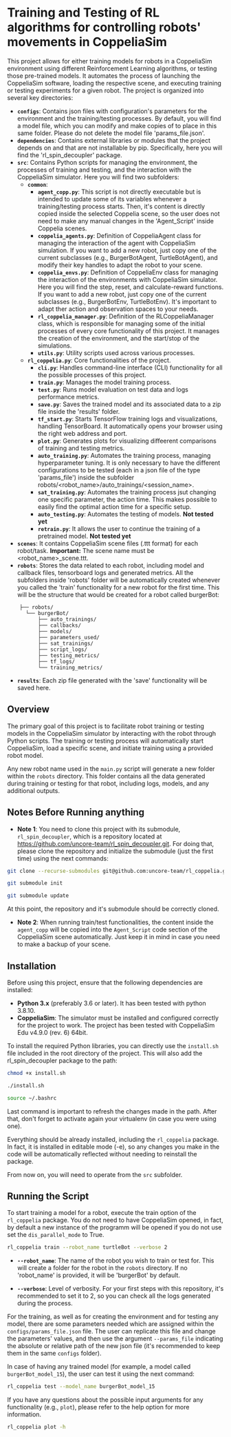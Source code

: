# Training and Testing of RL algorithms for controlling robots' movements in CoppeliaSim

This project allows for either training models for robots in a CoppeliaSim environment using different Reinforcement Learning algorithms, or testing those pre-trained models. It automates the process of launching the CoppeliaSim software, loading the respective scene, and executing training or testing experiments for a given robot. The project is organized into several key directories:

- **`configs`**: Contains json files with configuration's parameters for the environment and the training/testing processes. By default, you will find a model file, which you can modify and make copies of to place in this same folder. Please do not delete the model file 'params_file.json'.
- **`dependencies`**: Contains external libraries or modules that the project depends on and that are not installable by pip. Specifically, here you will find the 'rl_spin_decoupler' package.
- **`src`**: Contains Python scripts for managing the environment, the processes of training and testing, and the interaction with the CoppeliaSim simulator. Here you will find two subfolders:
    - **`common`**: 
        - **`agent_copp.py`**: This script is not directly executable but is intended to update some of its variables whenever a training/testing process starts. Then, it's content is directly copied inside the selected Coppelia scene, so the user does not need to make any manual changes in the 'Agent_Script' inside Coppelia scenes.
        - **`coppelia_agents.py`**: Definition of CoppeliaAgent class for managing the interaction of the agent with CoppeliaSim simulation. If you want to add a new robot, just copy one of the current subclasses (e.g., BurgerBotAgent, TurtleBotAgent), and modify their key handles to adapt the robot to your scene.
        - **`coppelia_envs.py`**: Definition of CoppeliaEnv class for managing the interaction of the environments with CoppeliaSim simulator. Here you will find the step, reset, and calculate-reward functions. If you want to add a new robot, just copy one of the current subclasses (e.g., BurgerBotEnv, TurtleBotEnv). It's important to adapt ther action and observation spaces to your needs.
        - **`rl_coppelia_manager.py`**: Definition of the RLCoppeliaManager class, which is responsible for managing some of the initial processes of every core functionality of this project. It manages the creation of the environment, and the start/stop of the simulations.
        - **`utils.py`**: Utility scripts used across various processes. 
    - **`rl_coppelia.py`**: Core functionalities of the project.
        - **`cli.py`**: Handles command-line interface (CLI) functionality for all the possible processes of this project.
        - **`train.py`**: Manages the model training process.
        - **`test.py`**: Runs model evaluation on test data and logs performance metrics.
        - **`save.py`**: Saves the trained model and its associated data to a zip file inside the 'results' folder.
        - **`tf_start.py`**: Starts TensorFlow training logs and visualizations, handling TensorBoard. It automatically opens your browser using the right web address and port.
        - **`plot.py`**: Generates plots for visualizing diffeerent comparisons of training and testing metrics.
        - **`auto_training.py`**: Automates the training process, managing hyperparameter tuning. It is only necessary to have the different configurations to be tested (each in a json file of the type 'params_file') inside the subfolder robots/<robot_name>/auto_trainings/<session_name>.
        - **`sat_training.py`**: Automates the training process jsut changing one specific parameter, the action time. This makes possible to easily find the optimal action time for a specific setup.
        - **`auto_testing.py`**: Automates the testing of models. __Not tested yet__
        - **`retrain.py`**: It allows the user to continue the training of a pretrained model. __Not tested yet__
- **`scenes`**: It contains CoppeliaSim scene files (.ttt format) for each robot/task. __Important:__ The scene name must be <robot_name>_scene.ttt. 
- **`robots`**: Stores the data related to each robot, including model and callback files, tensorboard logs and generated metrics. All the subfolders inside 'robots' folder will be automatically created whenever you called the 'train' functionality for a new robot for the first time. This will be the structure that would be created for a robot called burgerBot:
```
    ├── robots/
      └── burgerBot/
          ├── auto_trainings/
          ├── callbacks/
          ├── models/
          ├── parameters_used/
          ├── sat_trainings/
          ├── script_logs/
          ├── testing_metrics/
          ├── tf_logs/
          └── training_metrics/
```
- **`results`**: Each zip file generated with the 'save' functionality will be saved here.

## Overview

The primary goal of this project is to facilitate robot training or testing models in the CoppeliaSim simulator by interacting with the robot through Python scripts. The training or testing process will automatically start CoppeliaSim, load a specific scene, and initiate training using a provided robot model.

Any new robot name used in the `main.py` script will generate a new folder within the `robots` directory. This folder contains all the data generated during training or testing for that robot, including logs, models, and any additional outputs.

## Notes Before Running anything

- **Note 1**: You need to clone this project with its submodule, `rl_spin_decoupler`, which is a repository located at https://github.com/uncore-team/rl_spin_decoupler.git. For doing that, please clone the repository and initialize the submodule (just the first time) using the next commands:

```bash
git clone --recurse-submodules git@github.com:uncore-team/rl_coppelia.git
```

```bash
git submodule init
```

```bash
git submodule update
```

At this point, the repository and it's submodule should be correctly cloned.

- **Note 2**: When running train/test functionalities, the content inside the `agent_copp` will be copied into the `Agent_Script` code section of the CoppeliaSim scene automatically. Just keep it in mind in case you need to make a backup of your scene.

## Installation

Before using this project, ensure that the following dependencies are installed:

- **Python 3.x** (preferably 3.6 or later). It has been tested with python 3.8.10.
- **CoppeliaSim**: The simulator must be installed and configured correctly for the project to work. The project has been tested with CoppeliaSim Edu v4.9.0 (rev. 6) 64bit.

To install the required Python libraries, you can directly use the `install.sh` file included in the root directory of the project. This will also add the rl_spin_decoupler package to the path:

```bash
chmod +x install.sh
```

```bash
./install.sh
```

```bash
source ~/.bashrc
```

Last command is important to refresh the changes made in the path. After that, don't forget to activate again your virtualenv (in case you were using one).

Everything should be already installed, including the `rl_coppelia` package. In fact, it is installed in editable mode (-e), so any changes you make in the code will be automatically reflected without needing to reinstall the package.

From now on, you will need to operate from the `src` subfolder.

## Running the Script

To start training a model for a robot, execute the train option of the `rl_coppelia` package. You do not need to have CoppeliaSim opened, in fact, by default a new instance of the programm will be opened if you do not use set the `dis_parallel_mode` to True. 

```bash
rl_coppelia train --robot_name turtleBot --verbose 2
```

- **`--robot_name`**: The name of the robot you wish to train or test for. This will create a folder for the robot in the `robots` directory. If no 'robot_name' is provided, it will be 'burgerBot' by default.

- **`--verbose`**: Level of verbosity. For your first steps with this repository, it's recommended to set it to 2, so you can check all the logs generated during the process.

For the training, as well as for creating the environment and for testing any model, there are some parameters needed which are assigned within the `configs/params_file.json` file. The user can replicate this file and change the parameters' values, and then use the argument `--params_file` indicating the absolute or relative path of the new json file (it's recommended to keep them in the same `configs` folder).

In case of having any trained model (for example, a model called `burgerBot_model_15`), the user can test it using the next command:

```bash
rl_coppelia test --model_name burgerBot_model_15
```

If you have any questions about the possible input arguments for any functionality (e.g., `plot`), please refer to the help option for more information.

```bash
rl_coppelia plot -h
```
